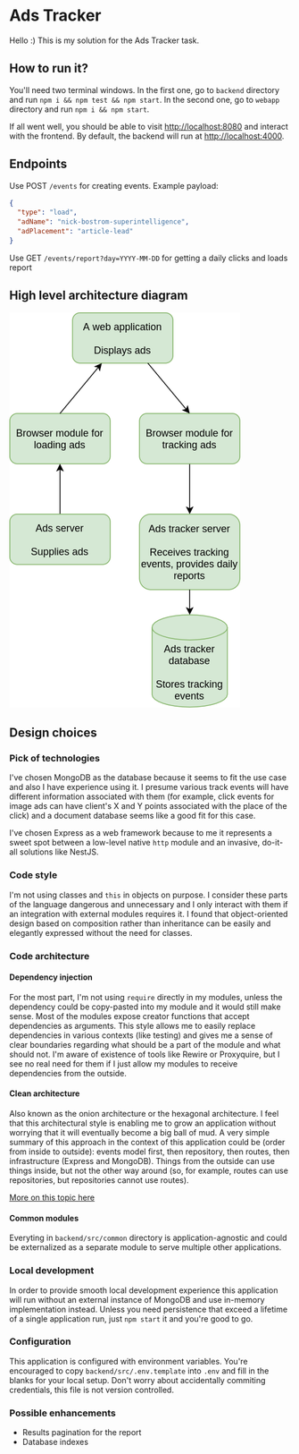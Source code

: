 # Ads Tracker

Hello :)
This is my solution for the Ads Tracker task.

## How to run it?

You'll need two terminal windows.
In the first one, go to `backend` directory and run `npm i && npm test && npm start`.
In the second one, go to `webapp` directory and run `npm i && npm start`.

If all went well, you should be able to visit [http://localhost:8080](http://localhost:8080) and interact with the frontend.
By default, the backend will run at [http://localhost:4000](http://localhost:4000).

## Endpoints

Use POST `/events` for creating events. Example payload:
```json
{
  "type": "load",
  "adName": "nick-bostrom-superintelligence",
  "adPlacement": "article-lead"
}
```

Use GET `/events/report?day=YYYY-MM-DD` for getting a daily clicks and loads report

## High level architecture diagram

![Hight level architecture diagram](https://raw.githubusercontent.com/kjarmicki/ads-tracker/master/high-level-architecture.png)

## Design choices

### Pick of technologies

I've chosen MongoDB as the database because it seems to fit the use case and also I have experience using it.
I presume various track events will have different information associated with them (for example, click events for
image ads can have client's X and Y points associated with the place of the click) and a document database
seems like a good fit for this case.

I've chosen Express as a web framework because to me it represents a sweet spot between a low-level
native `http` module and an invasive, do-it-all solutions like NestJS.

### Code style

I'm not using classes and `this` in objects on purpose. I consider these parts of the language dangerous and
unnecessary and I only interact with them if an integration with external modules requires it. I found that object-oriented
design based on composition rather than inheritance can be easily and elegantly expressed without the need for classes.

### Code architecture

#### Dependency injection

For the most part, I'm not using `require` directly in my modules, unless the dependency could be copy-pasted into
my module and it would still make sense. Most of the modules expose creator functions that accept dependencies as arguments.
This style allows me to easily replace dependencies in various contexts (like testing) and gives me a sense of clear
boundaries regarding what should be a part of the module and what should not. I'm aware of existence of tools like
Rewire or Proxyquire, but I see no real need for them if I just allow my modules to receive dependencies from the outside.

#### Clean architecture

Also known as the onion architecture or the hexagonal architecture. I feel that this architectural style
is enabling me to grow an application without worrying that it will eventually become a big ball of mud. A very simple
summary of this approach in the context of this application could be (order from inside to outside): events model first,
then repository, then routes, then infrastructure (Express and MongoDB). Things from the outside can use things inside,
but not the other way around (so, for example, routes can use repositories, but repositories cannot use routes).

[More on this topic here](https://blog.cleancoder.com/uncle-bob/2012/08/13/the-clean-architecture.html)

#### Common modules

Everyting in `backend/src/common` directory is application-agnostic and could be externalized as a separate module
to serve multiple other applications.

### Local development

In order to provide smooth local development experience this application will run without an external instance
of MongoDB and use in-memory implementation instead. Unless you need persistence that exceed a lifetime of a
single application run, just `npm start` it and you're good to go.

### Configuration

This application is configured with environment variables. You're encouraged to copy `backend/src/.env.template` into
`.env` and fill in the blanks for your local setup. Don't worry about accidentally commiting credentials,
this file is not version controlled.

### Possible enhancements

- Results pagination for the report
- Database indexes
